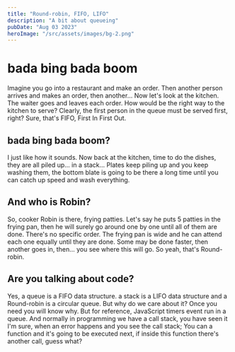 ```yaml
---
title: "Round-robin, FIFO, LIFO"
description: "A bit about queueing"
pubDate: "Aug 03 2023"
heroImage: "/src/assets/images/bg-2.png"
---
```


# bada bing bada boom

Imagine you go into a restaurant and make an order. Then another person arrives and makes an order, then another... Now let's look at the kitchen. The waiter goes and leaves each order. How would be the right way to the kitchen to serve? Clearly, the first person in the queue must be served first, right? Sure, that's FIFO, First In First Out.

## bada bing bada boom?

I just like how it sounds. Now back at the kitchen, time to do the dishes, they are all piled up... in a stack... Plates keep piling up and you keep washing them, the bottom blate is going to be there a long time until you can catch up speed and wash everything.

## And who is Robin?

So, cooker Robin is there, frying patties. Let's say he puts 5 patties in the frying pan, then he will surely go around one by one until all of them are done. There's no specific order. The frying pan is wide and he can attend each one equally until they are done. Some may be done faster, then another goes in, then... you see where this will go. So yeah, that's Round-robin.

## Are you talking about code?

Yes, a queue is a FIFO data structure. a stack is a LIFO data structure and a Round-robin is a circular queue. But why do we care about it? Once you need you will know why. But for reference, JavaScript timers event run in a queue. And normally in programming we have a call stack, you have seen it I'm sure, when an error happens and you see the call stack; You can a function and it's going to be executed next, if inside this function there's another call, guess what?
